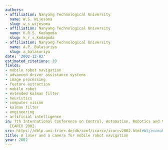 ```yaml
---
authors:
- affiliation: Nanyang Technological University
  name: W.S. Wijesoma
  slug: w_s_wijesoma
- affiliation: Nanyang Technological University
  name: K.R.S. Kodagoda
  slug: k_r_s_kodagoda
- affiliation: Nanyang Technological University
  name: A.P. Balasuriya
  slug: a_balasuriya
date: '2002-12-02'
estimated_citations: 20
fields:
- mobile robot navigation
- advanced driver assistance systems
- image processing
- feature extraction
- mobile robot
- extended kalman filter
- heuristics
- computer vision
- kalman filter
- engineering
- artificial intelligence
in: 7th International Conference on Control, Automation, Robotics and Vision, 2002.
  ICARCV 2002.
src: https://dblp.uni-trier.de/db/conf/icarcv/icarcv2002.html#WijesomaKB02
title: A laser and a camera for mobile robot navigation
year: 2002
---
```

